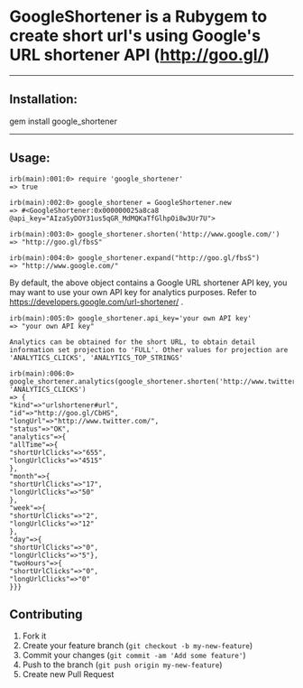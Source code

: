 GoogleShortener is a Rubygem to create short url's using Google's URL shortener API (http://goo.gl/)
===============================================================================

-------------------------------------------------------------------------------
Installation:
-------------------------------------------------------------------------------

gem install google_shortener

-------------------------------------------------------------------------------
Usage:
-------------------------------------------------------------------------------
    irb(main):001:0> require 'google_shortener'
    => true

    irb(main):002:0> google_shortener = GoogleShortener.new
    => #<GoogleShortener:0x000000025a8ca8 @api_key="AIzaSyDOY31us5qGR_MdMQKaTfGlhpOi8w3Ur7U">

    irb(main):003:0> google_shortener.shorten('http://www.google.com/')
    => "http://goo.gl/fbsS"

    irb(main):004:0> google_shortener.expand("http://goo.gl/fbsS")
    => "http://www.google.com/"

  By default, the above object contains a Google URL shortener API key, you
  may want to use your own API key for analytics purposes. Refer to
  https://developers.google.com/url-shortener/ .

    irb(main):005:0> google_shortener.api_key='your own API key'
    => "your own API key"

    Analytics can be obtained for the short URL, to obtain detail
    information set projection to 'FULL'. Other values for projection are
    'ANALYTICS_CLICKS', 'ANALYTICS_TOP_STRINGS'

    irb(main):006:0> google_shortener.analytics(google_shortener.shorten('http://www.twitter.com'), 'ANALYTICS_CLICKS')
    => {
    "kind"=>"urlshortener#url",
    "id"=>"http://goo.gl/CbHS",
    "longUrl"=>"http://www.twitter.com/",
    "status"=>"OK",
    "analytics"=>{
    "allTime"=>{
    "shortUrlClicks"=>"655",
    "longUrlClicks"=>"4515"
    },
    "month"=>{
    "shortUrlClicks"=>"17",
    "longUrlClicks"=>"50"
    },
    "week"=>{
    "shortUrlClicks"=>"2",
    "longUrlClicks"=>"12"
    },
    "day"=>{
    "shortUrlClicks"=>"0",
    "longUrlClicks"=>"5"},
    "twoHours"=>{
    "shortUrlClicks"=>"0",
    "longUrlClicks"=>"0"
    }}}


## Contributing

1. Fork it
2. Create your feature branch (`git checkout -b my-new-feature`)
3. Commit your changes (`git commit -am 'Add some feature'`)
4. Push to the branch (`git push origin my-new-feature`)
5. Create new Pull Request

